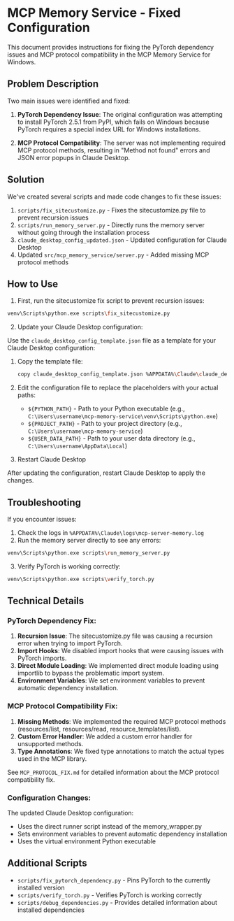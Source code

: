 # MCP Memory Service - Fixed Configuration

This document provides instructions for fixing the PyTorch dependency issues and MCP protocol compatibility in the MCP Memory Service for Windows.

## Problem Description

Two main issues were identified and fixed:

1. **PyTorch Dependency Issue**: The original configuration was attempting to install PyTorch 2.5.1 from PyPI, which fails on Windows because PyTorch requires a special index URL for Windows installations.

2. **MCP Protocol Compatibility**: The server was not implementing required MCP protocol methods, resulting in "Method not found" errors and JSON error popups in Claude Desktop.

## Solution

We've created several scripts and made code changes to fix these issues:

1. `scripts/fix_sitecustomize.py` - Fixes the sitecustomize.py file to prevent recursion issues
2. `scripts/run_memory_server.py` - Directly runs the memory server without going through the installation process
3. `claude_desktop_config_updated.json` - Updated configuration for Claude Desktop
4. Updated `src/mcp_memory_service/server.py` - Added missing MCP protocol methods

## How to Use

1. First, run the sitecustomize fix script to prevent recursion issues:

```bash
venv\Scripts\python.exe scripts\fix_sitecustomize.py
```

2. Update your Claude Desktop configuration:

Use the `claude_desktop_config_template.json` file as a template for your Claude Desktop configuration:

1. Copy the template file:
   ```bash
   copy claude_desktop_config_template.json %APPDATA%\Claude\claude_desktop_config.json
   ```

2. Edit the configuration file to replace the placeholders with your actual paths:
   - `${PYTHON_PATH}` - Path to your Python executable (e.g., `C:\Users\username\mcp-memory-service\venv\Scripts\python.exe`)
   - `${PROJECT_PATH}` - Path to your project directory (e.g., `C:\Users\username\mcp-memory-service`)
   - `${USER_DATA_PATH}` - Path to your user data directory (e.g., `C:\Users\username\AppData\Local`)

3. Restart Claude Desktop

After updating the configuration, restart Claude Desktop to apply the changes.

## Troubleshooting

If you encounter issues:

1. Check the logs in `%APPDATA%\Claude\logs\mcp-server-memory.log`
2. Run the memory server directly to see any errors:

```bash
venv\Scripts\python.exe scripts\run_memory_server.py
```

3. Verify PyTorch is working correctly:

```bash
venv\Scripts\python.exe scripts\verify_torch.py
```

## Technical Details

### PyTorch Dependency Fix:

1. **Recursion Issue**: The sitecustomize.py file was causing a recursion error when trying to import PyTorch.
2. **Import Hooks**: We disabled import hooks that were causing issues with PyTorch imports.
3. **Direct Module Loading**: We implemented direct module loading using importlib to bypass the problematic import system.
4. **Environment Variables**: We set environment variables to prevent automatic dependency installation.

### MCP Protocol Compatibility Fix:

1. **Missing Methods**: We implemented the required MCP protocol methods (resources/list, resources/read, resource_templates/list).
2. **Custom Error Handler**: We added a custom error handler for unsupported methods.
3. **Type Annotations**: We fixed type annotations to match the actual types used in the MCP library.

See `MCP_PROTOCOL_FIX.md` for detailed information about the MCP protocol compatibility fix.

### Configuration Changes:

The updated Claude Desktop configuration:
- Uses the direct runner script instead of the memory_wrapper.py
- Sets environment variables to prevent automatic dependency installation
- Uses the virtual environment Python executable

## Additional Scripts

- `scripts/fix_pytorch_dependency.py` - Pins PyTorch to the currently installed version
- `scripts/verify_torch.py` - Verifies PyTorch is working correctly
- `scripts/debug_dependencies.py` - Provides detailed information about installed dependencies
